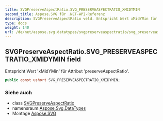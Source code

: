 ```yaml
---
title: SVGPreserveAspectRatio.SVG_PRESERVEASPECTRATIO_XMIDYMIN
second_title: Aspose.SVG für .NET-API-Referenz
description: SVGPreserveAspectRatio veld. Entspricht Wert xMidYMin für Attribut preserveAspectRatio.
type: docs
weight: 140
url: /de/net/aspose.svg.datatypes/svgpreserveaspectratio/svg_preserveaspectratio_xmidymin/
---
```

## SVGPreserveAspectRatio.SVG_PRESERVEASPECTRATIO_XMIDYMIN field

Entspricht Wert 'xMidYMin' für Attribut 'preserveAspectRatio'.

```csharp
public const ushort SVG_PRESERVEASPECTRATIO_XMIDYMIN;
```

### Siehe auch

* class [SVGPreserveAspectRatio](../)
* namensraum [Aspose.Svg.DataTypes](../../svgpreserveaspectratio/)
* Montage [Aspose.SVG](../../../)


